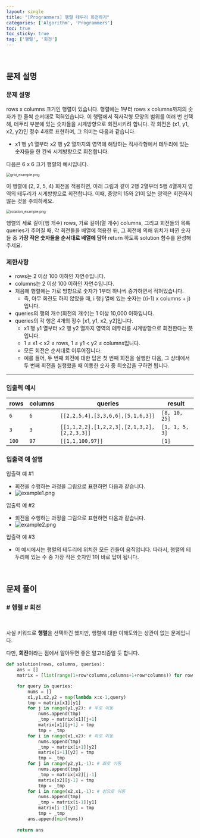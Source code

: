 ```yaml
---
layout: single
title: "[Programmers] 행렬 테두리 회전하기"
categories: ['Algorithm', 'Programmers']
toc: true
toc_sticky: true
tag: ['행렬', '회전']
---
```




<br>

## 문제 설명

### 문제 설명

rows x columns 크기인 행렬이 있습니다. 행렬에는 1부터 rows x columns까지의 숫자가 한 줄씩 순서대로 적혀있습니다. 이 행렬에서 직사각형 모양의 범위를 여러 번 선택해, 테두리 부분에 있는 숫자들을 시계방향으로 회전시키려 합니다. 각 회전은 (x1, y1, x2, y2)인 정수 4개로 표현하며, 그 의미는 다음과 같습니다.

* x1 행 y1 열부터 x2 행 y2 열까지의 영역에 해당하는 직사각형에서 테두리에 있는 숫자들을 한 칸씩 시계방향으로 회전합니다.

다음은 6 x 6 크기 행렬의 예시입니다.

<img src="https://grepp-programmers.s3.ap-northeast-2.amazonaws.com/files/ybm/4c3c0fab-11f4-43b6-b290-6f4017e9379f/grid_example.png" alt="grid_example.png" style="zoom:67%;" />

이 행렬에 (2, 2, 5, 4) 회전을 적용하면, 아래 그림과 같이 2행 2열부터 5행 4열까지 영역의 테두리가 시계방향으로 회전합니다. 이때, 중앙의 15와 21이 있는 영역은 회전하지 않는 것을 주의하세요.

<img src="https://grepp-programmers.s3.ap-northeast-2.amazonaws.com/files/ybm/962df137-5c71-4091-ad9f-8e322910c1ab/rotation_example.png" alt="rotation_example.png" style="zoom:67%;" />

행렬의 세로 길이(행 개수) rows, 가로 길이(열 개수) columns, 그리고 회전들의 목록 queries가 주어질 때, 각 회전들을 배열에 적용한 뒤, 그 회전에 의해 위치가 바뀐 숫자들 중 **가장 작은 숫자들을 순서대로 배열에 담아** return 하도록 solution 함수를 완성해주세요.

### 제한사항

* rows는 2 이상 100 이하인 자연수입니다.
* columns는 2 이상 100 이하인 자연수입니다.
* 처음에 행렬에는 가로 방향으로 숫자가 1부터 하나씩 증가하면서 적혀있습니다.
    * 즉, 아무 회전도 하지 않았을 때, i 행 j 열에 있는 숫자는 ((i-1) x columns + j)입니다.
* queries의 행의 개수(회전의 개수)는 1 이상 10,000 이하입니다.
* queries의 각 행은 4개의 정수 [x1, y1, x2, y2]입니다.
    * x1 행 y1 열부터 x2 행 y2 열까지 영역의 테두리를 시계방향으로 회전한다는 뜻입니다.
    * 1 ≤ x1 < x2 ≤ rows, 1 ≤ y1 < y2 ≤ columns입니다.
    * 모든 회전은 순서대로 이루어집니다.
    * 예를 들어, 두 번째 회전에 대한 답은 첫 번째 회전을 실행한 다음, 그 상태에서 두 번째 회전을 실행했을 때 이동한 숫자 중 최솟값을 구하면 됩니다.

---

### 입출력 예시

| rows  | columns | queries                                     | result         |
| ----- | ------- | ------------------------------------------- | -------------- |
| `6`   | `6`     | `[[2,2,5,4],[3,3,6,6],[5,1,6,3]]`           | `[8, 10, 25]`  |
| `3`   | `3`     | `[[1,1,2,2],[1,2,2,3],[2,1,3,2],[2,2,3,3]]` | `[1, 1, 5, 3]` |
| `100` | `97`    | `[[1,1,100,97]]`                            | `[1]`          |

### 입출력 예 설명

입출력 예 #1

* 회전을 수행하는 과정을 그림으로 표현하면 다음과 같습니다.
* ![example1.png](https://grepp-programmers.s3.ap-northeast-2.amazonaws.com/files/ybm/8c8cdd84-d0ec-4b9d-bdf7-f100d0098c5e/example1.png)

입출력 예 #2

* 회전을 수행하는 과정을 그림으로 표현하면 다음과 같습니다.
* ![example2.png](https://grepp-programmers.s3.ap-northeast-2.amazonaws.com/files/ybm/e3fce2bf-9da9-41e4-926a-5d19b4f31188/example2.png)

입출력 예 #3

* 이 예시에서는 행렬의 테두리에 위치한 모든 칸들이 움직입니다. 따라서, 행렬의 테두리에 있는 수 중 가장 작은 숫자인 1이 바로 답이 됩니다.

<br>

## 문제 풀이

### \# 행렬 \# 회전

<br>

사실 키워드로 **행렬**을 선택하긴 했지만, 행렬에 대한 이해도와는 상관이 없는 문제입니다. 

다만, **회전**이라는 점에서 알아두면 좋은 알고리즘일 듯 합니다. 

```python
def solution(rows, columns, queries):
    ans = []
    matrix = [list(range(1+row*columns,columns+1+row*columns)) for row in range(rows)]

    for query in queries:
        nums = []
        x1,y1,x2,y2 = map(lambda x:x-1,query)
        tmp = matrix[x1][y1]
        for j in range(y1,y2): # 우로 이동
            nums.append(tmp)
            _tmp = matrix[x1][j+1]
            matrix[x1][j+1] = tmp
            tmp = _tmp
        for i in range(x1,x2): # 하로 이동
            nums.append(tmp)
            _tmp = matrix[i+1][y2]
            matrix[i+1][y2] = tmp
            tmp = _tmp
        for j in range(y2,y1,-1): # 좌로 이동
            nums.append(tmp)
            _tmp = matrix[x2][j-1]
            matrix[x2][j-1] = tmp
            tmp = _tmp
        for i in range(x2,x1,-1): # 상으로 이동
            nums.append(tmp)
            _tmp = matrix[i-1][y1]
            matrix[i-1][y1] = tmp
            tmp = _tmp
        ans.append(min(nums))
    
    return ans
```







<br>
